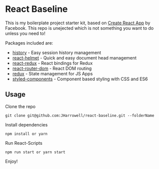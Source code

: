 # React Baseline

This is my boilerplate project starter kit, based on [Create React App](https://github.com/facebook/create-react-app) by Facebook. This repo is unejected which is not something you want to do unless you need to!

Packages included are:

*    [history](https://github.com/ReactTraining/history) - Easy session history management
*    [react-helmet](https://github.com/nfl/react-helmet) - Quick and easy document head management
*    [react-redux](https://github.com/reactjs/react-redux) - React bindings for Redux
*    [react-router-dom](https://github.com/ReactTraining/react-router/tree/master/packages/react-router-dom) - React DOM routing 
*    [redux](https://github.com/reactjs/redux) - State management for JS Apps 
*    [styled-components](https://github.com/styled-components/styled-components) - Component based styling with CSS and ES6

## Usage

Clone the repo

`git clone git@github.com:JHarrowell/react-baseline.git --folderName`

Install dependencies

`npm install or yarn`

Run React-Scripts

`npm run start or yarn start`

Enjoy!